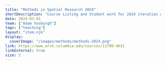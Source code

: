 ```yaml
---
title: "Methods in Spatial Research 2024"
shortDescription: "Course Listing and Student work for 2024 iteration of course."
date: 2024-03-01
team: ["Adam Vosburgh"]
tags: ["teaching"]
layout: "item.njk"
display:
  coverImage: "/images/methods/methods-2024.png"
link: https://www.arch.columbia.edu/courses/11700-4631
linkExternal: true
size: 2
---
```


